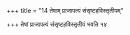 +++
title = "14 तेषाम् प्राजापत्यं संसृष्टहविस्तृतीयम्"

+++
तेषां प्राजापत्यं संसृष्टहविस्तृतीयं भवति १४